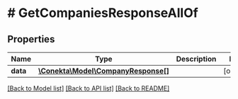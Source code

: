 # # GetCompaniesResponseAllOf

## Properties

Name | Type | Description | Notes
------------ | ------------- | ------------- | -------------
**data** | [**\Conekta\Model\CompanyResponse[]**](CompanyResponse.md) |  | [optional]

[[Back to Model list]](../../README.md#models) [[Back to API list]](../../README.md#endpoints) [[Back to README]](../../README.md)
